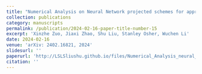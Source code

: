 ```yaml
---
title: "Numerical Analysis on Neural Network projected schemes for approximating one dimensional Wasserstein Gradient Flows"
collection: publications
category: manuscripts
permalink: /publication/2024-02-16-paper-title-number-15
excerpt: 'Xinzhe Zuo, Jiaxi Zhao, Shu Liu, Stanley Osher, Wuchen Li'
date: 2024-02-16
venue: 'arXiv: 2402.16821, 2024'
slidesurl: ''
paperurl: 'http://LSLSliushu.github.io/files/Numerical_Analysis_neural_projected_WGF.pdf'
citation: ''
---
```

